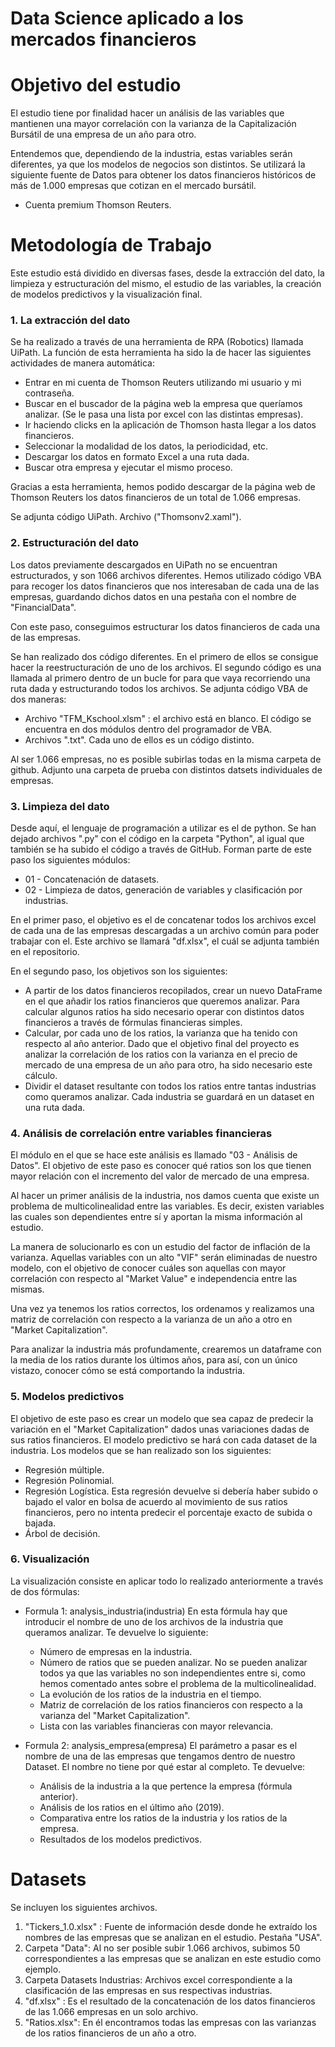 # Data Science aplicado a los mercados financieros

# Objetivo del estudio

El estudio tiene por finalidad hacer un análisis de las variables que mantienen una mayor correlación con la varianza de la Capitalización Bursátil de una empresa de un año para otro.

Entendemos que, dependiendo de la industria, estas variables serán diferentes, ya que los modelos de negocios son distintos.
Se utilizará la siguiente fuente de Datos para obtener los datos financieros históricos de más de 1.000 empresas que cotizan en el mercado bursátil.
- Cuenta premium Thomson Reuters.

# Metodología de Trabajo

Este estudio está dividido en diversas fases, desde la extracción del dato, la limpieza y estructuración del mismo, el estudio de las variables, la creación de modelos predictivos y la visualización final.


### 1. La extracción del dato
Se ha realizado a través de una herramienta de RPA (Robotics) llamada UiPath.
La función de esta herramienta ha sido la de hacer las siguientes actividades de manera automática:
- Entrar en mi cuenta de Thomson Reuters utilizando mi usuario y mi contraseña.
- Buscar en el buscador de la página web la empresa que queríamos analizar. (Se le pasa una lista por excel con las distintas empresas).
- Ir haciendo clicks en la aplicación de Thomson hasta llegar a los datos financieros.
- Seleccionar la modalidad de los datos, la periodicidad, etc.
- Descargar los datos en formato Excel a una ruta dada.
- Buscar otra empresa y ejecutar el mismo proceso.

Gracias a esta herramienta, hemos podido descargar de la página web de Thomson Reuters los datos financieros de un total de 1.066 empresas.

Se adjunta código UiPath. Archivo ("Thomsonv2.xaml").



### 2. Estructuración del dato
Los datos previamente descargados en UiPath no se encuentran estructurados, y son 1066 archivos diferentes. Hemos utilizado código VBA para recoger los datos financieros que nos interesaban de cada una de las empresas, guardando dichos datos en una pestaña con el nombre de "FinancialData".

Con este paso, conseguimos estructurar los datos financieros de cada una de las empresas. 

Se han realizado dos código diferentes. En el primero de ellos se consigue hacer la reestructuración de uno de los archivos. El segundo código es una llamada al primero dentro de un bucle for para que vaya recorriendo una ruta dada y estructurando todos los archivos.
Se adjunta código VBA de dos maneras:
  - Archivo "TFM_Kschool.xlsm" : el archivo está en blanco. El código se encuentra en dos módulos dentro del programador de VBA.
  - Archivos ".txt". Cada uno de ellos es un código distinto.

Al ser 1.066 empresas, no es posible subirlas todas en la misma carpeta de github. Adjunto una carpeta de prueba con distintos datsets individuales de empresas.

### 3. Limpieza del dato
Desde aquí, el lenguaje de programación a utilizar es el de python. Se han dejado archivos ".py" con el código en la carpeta "Python", al igual que también se ha subido el código a través de GitHub. Forman parte de este paso los siguientes módulos:
- 01 - Concatenación de datasets.
- 02 - Limpieza de datos, generación de variables y clasificación por industrias.

En el primer paso, el objetivo es el de concatenar todos los archivos excel de cada una de las empresas descargadas a un archivo común para poder trabajar con el. 
Este archivo se llamará "df.xlsx", el cuál se adjunta también en el repositorio.

En el segundo paso, los objetivos son los siguientes:
- A partir de los datos financieros recopilados, crear un nuevo DataFrame en el que añadir los ratios financieros que queremos analizar. Para calcular algunos ratios ha sido necesario operar con distintos datos financieros a través de fórmulas financieras simples.
- Calcular, por cada uno de los ratios, la varianza que ha tenido con respecto al año anterior. Dado que el objetivo final del proyecto es analizar la correlación de los ratios con la varianza en el precio de mercado de una empresa de un año para otro, ha sido necesario este cálculo.
- Dividir el dataset resultante con todos los ratios entre tantas industrias como queramos analizar. Cada industria se guardará en un dataset en una ruta dada.


### 4. Análisis de correlación entre variables financieras
El módulo en el que se hace este análisis es llamado "03 - Análisis de Datos". El objetivo de este paso es conocer qué ratios son los que tienen mayor relación con el incremento del valor de mercado de una empresa.

Al hacer un primer análisis de la industria, nos damos cuenta que existe un problema de multicolinealidad entre las variables. Es decir, existen variables las cuales son dependientes entre sí y aportan la misma información al estudio.

La manera de solucionarlo es con un estudio del factor de inflación de la varianza. Aquellas variables con un alto "VIF" serán eliminadas de nuestro modelo, con el objetivo de conocer cuáles son aquellas con mayor correlación con respecto al "Market Value" e independencia entre las mismas.

Una vez ya tenemos los ratios correctos, los ordenamos y realizamos una matriz de correlación con respecto a la varianza de un año a otro en "Market Capitalization".

Para analizar la industria más profundamente, crearemos un dataframe con la media de los ratios durante los últimos años, para así, con un único vistazo, conocer cómo se está comportando la industria.



### 5. Modelos predictivos

El objetivo de este paso es crear un modelo que sea capaz de predecir la variación en el "Market Capitalization" dados unas variaciones dadas de sus ratios financieros.
El modelo predictivo se hará con cada dataset de la industria.
Los modelos que se han realizado son los siguientes:
- Regresión múltiple.
- Regresión Polinomial.
- Regresión Logística. Esta regresión devuelve si debería haber subido o bajado el valor en bolsa de acuerdo al movimiento de sus ratios financieros, pero no intenta predecir el porcentaje exacto de subida o bajada. 
- Árbol de decisión.



### 6. Visualización

La visualización consiste en aplicar todo lo realizado anteriormente a través de dos fórmulas:

- Formula 1: analysis_industria(industria)
  En esta fórmula hay que introducir el nombre de uno de los archivos de la industria que queramos analizar. Te devuelve lo siguiente:
    - Número de empresas en la industria.
    - Número de ratios que se pueden analizar. No se pueden analizar todos ya que las variables no son independientes entre si, como hemos comentado antes sobre el problema de   la multicolinealidad.
    - La evolución de los ratios de la industria en el tiempo.
    - Matriz de correlación de los ratios financieros con respecto a la varianza del "Market Capitalization".
    - Lista con las variables financieras con mayor relevancia.
    
 - Formula 2: analysis_empresa(empresa)
   El parámetro a pasar es el nombre de una de las empresas que tengamos dentro de nuestro Dataset. El nombre no tiene por qué estar al completo. Te devuelve:
     - Análisis de la industria a la que pertence la empresa (fórmula anterior).
     - Análisis de los ratios en el último año (2019).
     - Comparativa entre los ratios de la industria y los ratios de la empresa.
     - Resultados de los modelos predictivos.
     
    

# Datasets

Se incluyen los siguientes archivos.

1. "Tickers_1.0.xlsx" : Fuente de información desde donde he extraído los nombres de las empresas que se analizan en el estudio. Pestaña "USA".
2. Carpeta "Data": Al no ser posible subir 1.066 archivos, subimos 50 correspondientes a las empresas que se analizan en este estudio como ejemplo.
3. Carpeta Datasets Industrias: Archivos excel correspondiente a la clasificación de las empresas en sus respectivas industrias.
4. "df.xlsx" : Es el resultado de la concatenación de los datos financieros de las 1.066 empresas en un solo archivo.
5. "Ratios.xlsx": En él encontramos todas las empresas con las varianzas de los ratios financieros de un año a otro.
